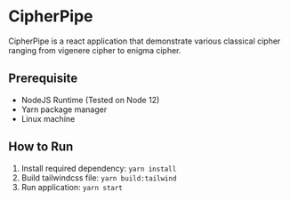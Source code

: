 # CipherPipe

CipherPipe is a react application that demonstrate various classical cipher ranging from vigenere cipher to enigma cipher.

## Prerequisite

-   NodeJS Runtime (Tested on Node 12)
-   Yarn package manager
-   Linux machine

## How to Run

1. Install required dependency: `yarn install`
2. Build tailwindcss file: `yarn build:tailwind`
3. Run application: `yarn start`
